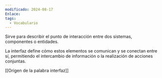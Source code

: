 ```yaml
---
modificado: 2024-08-17
Enlace: 
tags:
  - Vocabulario
---
```

Sirve para describir el punto de interacción entre dos sistemas, componentes o entidades. 

La interfaz define cómo estos elementos se comunican y se conectan entre sí, permitiendo el intercambio de información o la realización de acciones conjuntas.

[[Origen de la palabra interfaz]]


